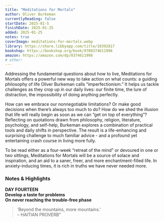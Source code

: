 ```yaml
---
title: "Meditations for Mortals"
author: Oliver Burkeman
currentlyReading: false
startDate: 2025-01-5
finishDate: 2025-01-25
added: 2025-01-25
notes: true
coverImage: meditations-for-mortals.webp
library: https://share.libbyapp.com/title/10392817
bookshop: https://bookshop.org/book/9780374611996
amazon: https://amazon.com/dp/0374611998
# other: 
---
```


Addressing the fundamental questions about how to live, Meditations for Mortals offers a powerful new way to take action on what counts: a guiding philosophy of life Oliver Burkeman calls “imperfectionism.” It helps us tackle challenges as they crop up in our daily lives: our finite time, the lure of distraction, the impossibility of doing anything perfectly.  

How can we embrace our nonnegotiable limitations? Or make good decisions when there’s always too much to do? How do we shed the illusion that life will really begin as soon as we can “get on top of everything”? Reflecting on quotations drawn from philosophy, religion, literature, psychology, and self-help, Burkeman explores a combination of practical tools and daily shifts in perspective. The result is a life-enhancing and surprising challenge to much familiar advice - and a profound yet entertaining crash course in living more fully.  

To be read either as a four-week “retreat of the mind” or devoured in one or two sittings, Meditations for Mortals will be a source of solace and inspiration, and an aid to a saner, freer, and more enchantment-filled life. In anxiety-inducing times, it is rich in truths we have never needed more.  

### Notes & Highlights

**DAY FOURTEEN**  
**Develop a taste for problems**  
**On never reaching the trouble-free phase**  
> ‘Beyond the mountains, more mountains.’  
> – HAITIAN PROVERB”